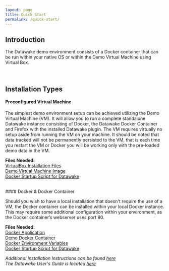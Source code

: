 ```yaml
---
layout: page
title: Quick Start
permalink: /quick-start/
---
```


## Introduction ##
The Datawake demo environment consists of a Docker container that can be run within your native OS or within the Demo Virtual Machine using Virtual Box. 
  <br />  
  <br />  
  
## Installation Types ##
#### Preconfigured Virtual Machine

The simplest demo environment setup can be achieved utilizing the Demo Virtual Machine (VM).  It will allow you to run a complete standalone Datawake instance consisting of Docker, the Datawake Docker Container and Firefox with the installed Datawake plugin.  The VM requires virtually no setup aside from running the VM on your machine.  It should be noted that data tracked will not be permanently persisted to the VM, that is each time you restart the VM or Docker you will be working only with the pre-loaded demo data in the VM.

**Files Needed:** <br />
[VirtualBox Installation Files](https://www.virtualbox.org/wiki/Downloads "Download & Install VirtualBox") <br />
[Demo Virtual Machine Image](https://s3.amazonaws.com/soterastuff/Datawake_Demo/DataWakeDemoVM.zip "Zipped VM Files") <br />
[Docker Startup Script for Datawake](https://s3.amazonaws.com/soterastuff/Datawake_Demo/dockerstartup.sh "Docker Startup File") <br />

  <br />
#### Docker & Docker Container

Should you wish to have a local installation that doesn't require the use of a VM, the Docker container can be installed within your local Docker instance.  This may require some additional configuration within your environment, as the Docker container’s webserver uses port 80. 

**Files Needed:** <br />
[Docker Application](https://docs.docker.com/installation/#installation "Docker Installation Info & Files") <br />
[Demo Docker Container](https://s3.amazonaws.com/soterastuff/Datawake_Demo/dw_demo.tar "Tarfile for Docker Container") <br />
[Docker Environment Variables](https://s3.amazonaws.com/soterastuff/Datawake_Demo/DWenvVar.txt "Docker Environment Variables") <br />
[Docker Startup Script for Datawake](https://s3.amazonaws.com/soterastuff/Datawake_Demo/dockerstartup.sh "Docker Startup File") <br />

_Additional Installation Instructions can be found [here](https://s3.amazonaws.com/soterastuff/Datawake_Demo/Datawake-Demo-InstallationGuide.docx "Datawake Demo Installation Guide")_ <br />
_The Datawake User's Guide is located  [here](https://s3.amazonaws.com/soterastuff/Datawake_Demo/DW-USER-GUIDE.docx "Datawake User's Guide")_ 
